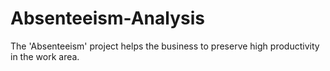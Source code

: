 # Absenteeism-Analysis
The 'Absenteeism' project helps the business to preserve high productivity in the work area.

